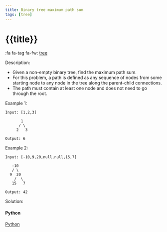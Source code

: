 ```yaml
---
title: Binary tree maximum path sum
tags: [tree]
---
```


# {{title}}

:fa fa-tag fa-fw: [tree]({{tagspath}}/tree)

Description:

- Given a non-empty binary tree, find the maximum path sum.
- For this problem, a path is defined as any sequence of nodes from some starting node to any node in the tree along the parent-child connections.
- The path must contain at least one node and does not need to go through the root.

Example 1:

```text
Input: [1,2,3]

       1
      / \
     2   3

Output: 6
```

Example 2:

```text
Input: [-10,9,20,null,null,15,7]

   -10
   / \
  9  20
    /  \
   15   7

Output: 42
```

Solution:

<!-- tabs:start -->
#### **Python**

[Python](../pycode/tree/binary-tree-maximum-path-sum.py ':include :type=code')
<!-- tabs:end -->
